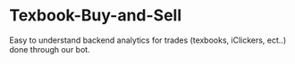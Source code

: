 # Texbook-Buy-and-Sell
Easy to understand backend analytics for trades (texbooks, iClickers, ect..) done through our bot.
